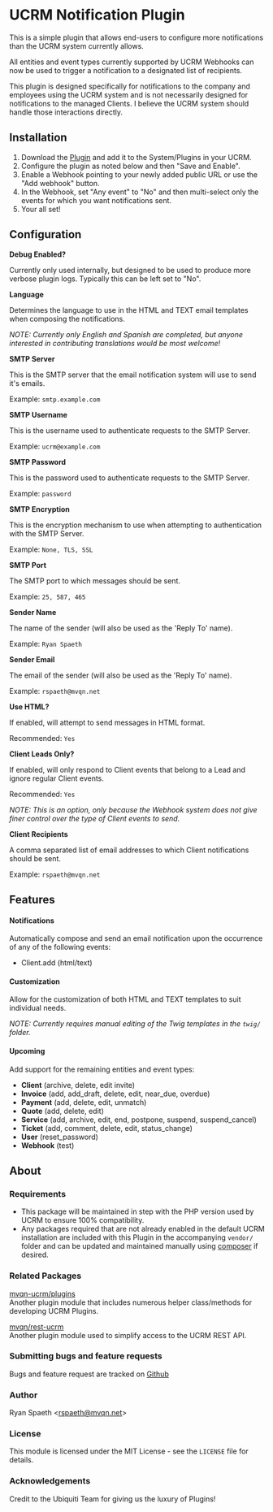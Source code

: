 # UCRM Notification Plugin

This is a simple plugin that allows end-users to configure more notifications than the UCRM system currently allows.

All entities and event types currently supported by UCRM Webhooks can now be used to trigger a notification to a 
designated list of recipients.

This plugin is designed specifically for notifications to the company and employees using the UCRM system and is not 
necessarily designed for notifications to the managed Clients.  I believe the UCRM system should handle those 
interactions directly.

## Installation

1. Download the [Plugin](https://github.com/mvqn/ucrm-plugins/raw/master/plugins/notifications/notifications.zip) and 
add it to the System/Plugins in your UCRM.
2. Configure the plugin as noted below and then "Save and Enable".
3. Enable a Webhook pointing to your newly added public URL or use the "Add webhook" button.
4. In the Webhook, set "Any event" to "No" and then multi-select only the events for which you want notifications sent.
5. Your all set!


## Configuration

**Debug Enabled?**

Currently only used internally, but designed to be used to produce more verbose plugin logs.  Typically this can be 
left set to "No".

**Language**

Determines the language to use in the HTML and TEXT email templates when composing the notifications.

*NOTE: Currently only English and Spanish are completed, but anyone interested in contributing translations would be 
most welcome!*

**SMTP Server**

This is the SMTP server that the email notification system will use to send it's emails.

Example: `smtp.example.com`

**SMTP Username**

This is the username used to authenticate requests to the SMTP Server.

Example: `ucrm@example.com`

**SMTP Password**

This is the password used to authenticate requests to the SMTP Server.

Example: `password`

**SMTP Encryption**

This is the encryption mechanism to use when attempting to authentication with the SMTP Server.

Example: `None, TLS, SSL`

**SMTP Port**

The SMTP port to which messages should be sent.

Example: `25, 587, 465`

**Sender Name**

The name of the sender (will also be used as the 'Reply To' name).

Example: `Ryan Spaeth`

**Sender Email**

The email of the sender (will also be used as the 'Reply To' name).

Example: `rspaeth@mvqn.net`

**Use HTML?**

If enabled, will attempt to send messages in HTML format.

Recommended: `Yes`

**Client Leads Only?**

If enabled, will only respond to Client events that belong to a Lead and ignore regular Client events.

Recommended: `Yes`

*NOTE: This is an option, only because the Webhook system does not give finer control over the type of Client events 
to send.*

**Client Recipients**

A comma separated list of email addresses to which Client notifications should be sent.

Example: `rspaeth@mvqn.net`


## Features

#### Notifications
Automatically compose and send an email notification upon the occurrence of any of the following events:
- Client.add (html/text)

#### Customization
Allow for the customization of both HTML and TEXT templates to suit individual needs.

*NOTE: Currently requires manual editing of the Twig templates in the `twig/` folder.*

#### Upcoming
Add support for the remaining entities and event types:
- **Client** (archive, delete, edit invite)
- **Invoice** (add, add_draft, delete, edit, near_due, overdue)
- **Payment** (add, delete, edit, unmatch)
- **Quote** (add, delete, edit)
- **Service** (add, archive, edit, end, postpone, suspend, suspend_cancel)
- **Ticket** (add, comment, delete, edit, status_change)
- **User** (reset_password)
- **Webhook** (test)

## About

### Requirements
- This package will be maintained in step with the PHP version used by UCRM to ensure 100% compatibility.
- Any packages required that are not already enabled in the default UCRM installation are included with this Plugin 
in the accompanying `vendor/` folder and can be updated and maintained manually using
[composer](https://getcomposer.org/) if desired.

### Related Packages
[mvqn-ucrm/plugins](https://github.com/mvqn-ucrm/plugins)\
Another plugin module that includes numerous helper class/methods for developing UCRM Plugins.

[mvqn/rest-ucrm](https://github.com/mvqn/rest-ucrm)\
Another plugin module used to simplify access to the UCRM REST API.

### Submitting bugs and feature requests
Bugs and feature request are tracked on [Github](https://github.com/mvqn-ucrm/plugin-notifier/issues)

### Author
Ryan Spaeth <[rspaeth@mvqn.net](mailto:rspaeth@mvqn.net)>

### License
This module is licensed under the MIT License - see the `LICENSE` file for details.

### Acknowledgements
Credit to the Ubiquiti Team for giving us the luxury of Plugins!